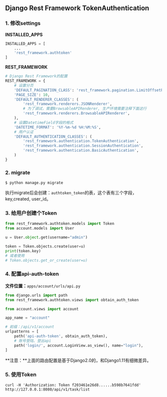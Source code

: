 ## Django Rest Framework TokenAuthentication

### 1. 修改settings

**INSTALLED_APPS**

```python
INSTALLED_APPS = [
    ...
    'rest_framework.authtoken'
]
```

**REST_FRAMEWORK**

```python
# Django Rest Framework的配置
REST_FRAMEWORK = {
    # 设置分页
    'DEFAULT_PAGINATION_CLASS': 'rest_framework.pagination.LimitOffsetPagination',
    'PAGE_SIZE': 10,
    'DEFAULT_RENDERER_CLASSES': (
        'rest_framework.renderers.JSONRenderer',
        # 为了调试，需要BrowsableAPIRenderer, 生产环境需要注释下面这行
        'rest_framework.renderers.BrowsableAPIRenderer',
    ),
    # 设置DatetimeField字段的格式
    'DATETIME_FORMAT': '%Y-%m-%d %H:%M:%S',
    # 用户认证
    'DEFAULT_AUTHENTICATION_CLASSES': (
        'rest_framework.authentication.TokenAuthentication',
        'rest_framework.authentication.SessionAuthentication',
        'rest_framework.authentication.BasicAuthentication',
    )
}
```

### 2. migrate

```
$ python manage.py migrate
```
执行migrate后会创建：`authtoken_token`的表，这个表有三个字段，key,created, user_id。

### 3. 给用户创建个Token

```python
from rest_framework.authtoken.models import Token
from account.models import User

u = User.object.get(username="admin")

token = Token.objects.create(user=u)
print(token.key)
# 或者使用
# Token.objects.get_or_create(user=u)
```

### 4. 配置api-auth-token

**文件位置：**`apps/account/urls/api.py`

```python
from django.urls import path
from rest_framework.authtoken.views import obtain_auth_token

from account.views import account

app_name = "account"

# 前缀：/api/v1/account
urlpatterns = [
    path('api-auth-token', obtain_auth_token),
    # 账号登陆、登出api
    path('login/', account.LoginView.as_view(), name="login"),
]
```

**注意：**上面的路由配置是基于Django2.0的，和Django1.11有细微差异。


### 5. 使用Token

```
curl -H 'Authorization: Token f203461e26d8......b598b7641fdd' http://127.0.0.1:8080/api/v1/task/list
```

